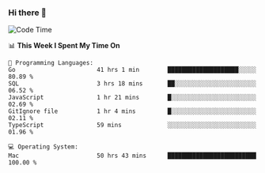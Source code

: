 ### Hi there 👋

<!--
**CrazyCollin/crazycollin** is a ✨ _special_ ✨ repository because its `README.md` (this file) appears on your GitHub profile.

Here are some ideas to get you started:

- 🔭 I’m currently working on ...
- 🌱 I’m currently learning ...
- 👯 I’m looking to collaborate on ...
- 🤔 I’m looking for help with ...
- 💬 Ask me about ...
- 📫 How to reach me: ...
- 😄 Pronouns: ...
- ⚡ Fun fact: ...
-->

<!--START_SECTION:waka-->
![Code Time](http://img.shields.io/badge/Code%20Time-2%2C437%20hrs%2059%20mins-blue)

📊 **This Week I Spent My Time On** 

```text
💬 Programming Languages: 
Go                       41 hrs 1 min        ████████████████████░░░░░   80.89 % 
SQL                      3 hrs 18 mins       ██░░░░░░░░░░░░░░░░░░░░░░░   06.52 % 
JavaScript               1 hr 21 mins        █░░░░░░░░░░░░░░░░░░░░░░░░   02.69 % 
GitIgnore file           1 hr 4 mins         █░░░░░░░░░░░░░░░░░░░░░░░░   02.11 % 
TypeScript               59 mins             ░░░░░░░░░░░░░░░░░░░░░░░░░   01.96 % 

💻 Operating System: 
Mac                      50 hrs 43 mins      █████████████████████████   100.00 % 
```


<!--END_SECTION:waka-->
